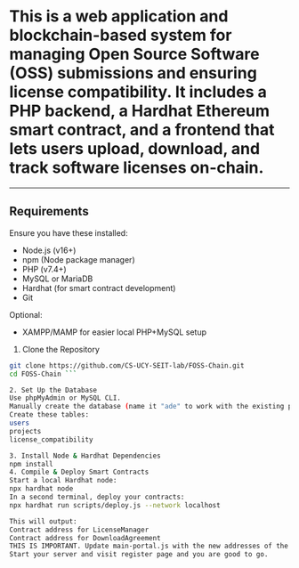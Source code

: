 # This is a web application and blockchain-based system for managing Open Source Software (OSS) submissions and ensuring license compatibility. It includes a PHP backend, a Hardhat Ethereum smart contract, and a frontend that lets users upload, download, and track software licenses on-chain.

---

## Requirements

Ensure you have these installed:

- Node.js (v16+)
- npm (Node package manager)
- PHP (v7.4+)
- MySQL or MariaDB
- Hardhat (for smart contract development)
- Git

Optional:
- XAMPP/MAMP for easier local PHP+MySQL setup

1. Clone the Repository
```bash
git clone https://github.com/CS-UCY-SEIT-lab/FOSS-Chain.git
cd FOSS-Chain ```

2. Set Up the Database
Use phpMyAdmin or MySQL CLI.
Manually create the database (name it "ade" to work with the existing php files).
Create these tables:
users
projects
license_compatibility

3. Install Node & Hardhat Dependencies
npm install
4. Compile & Deploy Smart Contracts
Start a local Hardhat node:
npx hardhat node
In a second terminal, deploy your contracts:
npx hardhat run scripts/deploy.js --network localhost

This will output:
Contract address for LicenseManager
Contract address for DownloadAgreement
THIS IS IMPORTANT. Update main-portal.js with the new addresses of the 2 contracts.(at the top of the file)
Start your server and visit register page and you are good to go.
